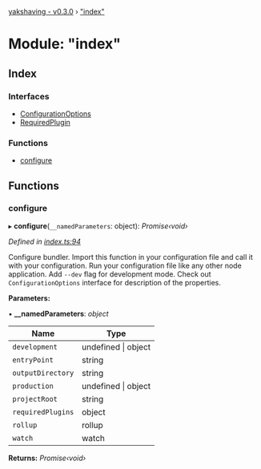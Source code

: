 [yakshaving - v0.3.0](../README.md) › ["index"](_index_.md)

# Module: "index"

## Index

### Interfaces

- [ConfigurationOptions](../interfaces/_index_.configurationoptions.md)
- [RequiredPlugin](../interfaces/_index_.requiredplugin.md)

### Functions

- [configure](_index_.md#configure)

## Functions

### configure

▸ **configure**(`__namedParameters`: object): _Promise‹void›_

_Defined in [index.ts:94](https://github.com/vegeta897/d-zone/blob/458baeb/packages/webapp-yakshaving/source/index.ts#L94)_

Configure bundler. Import this function in your configuration file
and call it with your configuration. Run your configuration file
like any other node application. Add `--dev` flag for development mode.
Check out `ConfigurationOptions` interface for description of the properties.

**Parameters:**

▪ **\_\_namedParameters**: _object_

| Name              | Type                    |
| ----------------- | ----------------------- |
| `development`     | undefined &#124; object |
| `entryPoint`      | string                  |
| `outputDirectory` | string                  |
| `production`      | undefined &#124; object |
| `projectRoot`     | string                  |
| `requiredPlugins` | object                  |
| `rollup`          | rollup                  |
| `watch`           | watch                   |

**Returns:** _Promise‹void›_
